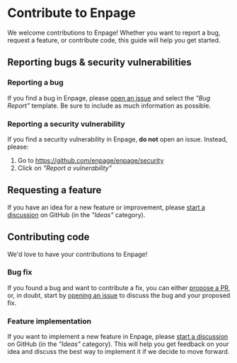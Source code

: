 # Contribute to Enpage

We welcome contributions to Enpage! Whether you want to report a bug, request a feature, or contribute code,
this guide will help you get started.


## Reporting bugs & security vulnerabilities

### Reporting a bug

If you find a bug in Enpage, please [open an issue](https://github.com/enpage/enpage/issues/new/choose)
and select the *"Bug Report"* template. Be sure to include as much information as possible.

### Reporting a security vulnerability

If you find a security vulnerability in Enpage, **do not** open an issue. Instead, please:

1. Go to https://github.com/enpage/enpage/security
2. Click on *"Report a vulnerability"*

## Requesting a feature

If you have an idea for a new feature or improvement,
please [start a discussion](https://github.com/enpage/enpage/discussions/categories/ideas) on GitHub (in the *"Ideas"*
category).

## Contributing code

We'd love to have your contributions to Enpage!


### Bug fix

If you found a bug and want to contribute a fix, you can either [propose a PR](https://github.com/enpage/enpage/pulls),
or, in doubt, start by [opening an issue](https://github.com/enpage/enpage/issues/new/choose) to discuss the bug and
your proposed fix.

### Feature implementation

If you want to implement a new feature in Enpage, please [start a discussion](https://github.com/enpage/enpage/discussions/categories/ideas) on GitHub (in the *"Ideas"*
category). This will help you get feedback on your idea and discuss the best way to implement it if we decide to move forward.
